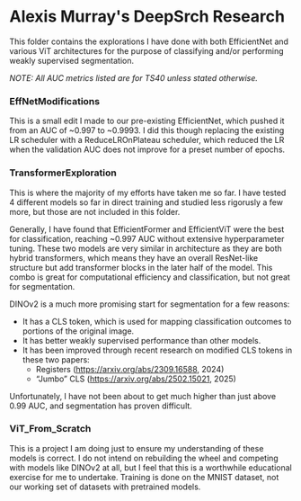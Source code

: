 # Alexis Murray's DeepSrch Research

This folder contains the explorations I have done with both EfficientNet and various ViT architectures for the purpose of classifying and/or performing weakly supervised segmentation.

*NOTE: All AUC metrics listed are for TS40 unless stated otherwise.*

### EffNetModifications

This is a small edit I made to our pre-existing EfficientNet, which pushed it from an AUC of ~0.997 to ~0.9993. I did this though replacing the existing LR scheduler with a ReduceLROnPlateau scheduler, which reduced the LR when the validation AUC does not improve for a preset number of epochs.

### TransformerExploration

This is where the majority of my efforts have taken me so far. I have tested 4 different models so far in direct training and studied less rigorusly a few more, but those are not included in this folder. 

Generally, I have found that EfficientFormer and EfficientViT were the best for classification, reaching ~0.997 AUC without extensive hyperparameter tuning. These two models are very similar in architecture as they are both hybrid transformers, which means they have an overall ResNet-like structure but add transformer blocks in the later half of the model. This combo is great for computational efficiency and classification, but not great for segmentation.

DINOv2 is a much more promising start for segmentation for a few reasons: 
- It has a CLS token, which is used for mapping classification outcomes to portions of the original image.
- It has better weakly supervised performance than other models.
- It has been improved through recent research on modified CLS tokens in these two papers:
   - Registers (https://arxiv.org/abs/2309.16588, 2024)
   - “Jumbo” CLS (https://arxiv.org/abs/2502.15021, 2025)

Unfortunately, I have not been about to get much higher than just above 0.99 AUC, and segmentation has proven difficult.

### ViT_From_Scratch

This is a project I am doing just to ensure my understanding of these models is correct. I do not intend on rebuilding the wheel and competing with models like DINOv2 at all, but I feel that this is a worthwhile educational exercise for me to undertake. Training is done on the MNIST dataset, not our working set of datasets with pretrained models.

